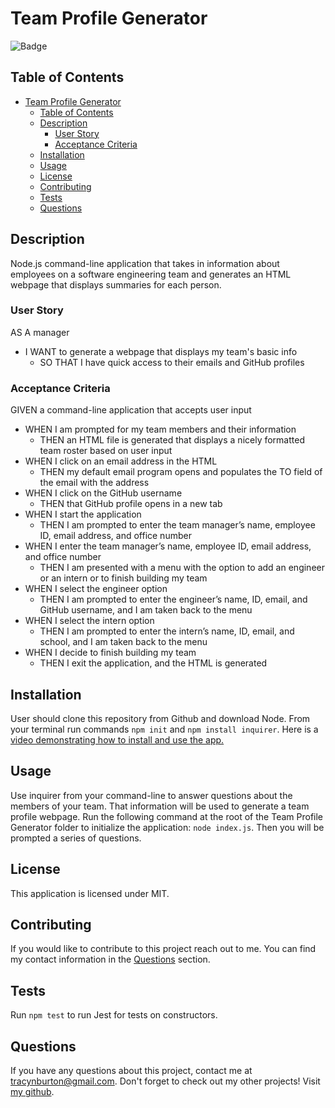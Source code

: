 # Team Profile Generator

![Badge](https://img.shields.io/badge/License-MIT-lightblue.svg)

## Table of Contents

- [Team Profile Generator](#team-profile-generator)
  - [Table of Contents](#table-of-contents)
  - [Description](#description)
    - [User Story](#user-story)
    - [Acceptance Criteria](#acceptance-criteria)
  - [Installation](#installation)
  - [Usage](#usage)
  - [License](#license)
  - [Contributing](#contributing)
  - [Tests](#tests)
  - [Questions](#questions)

## Description

Node.js command-line application that takes in information about employees on a software engineering team and generates an HTML webpage that displays summaries for each person.

### User Story

AS A manager

- I WANT to generate a webpage that displays my team's basic info
  - SO THAT I have quick access to their emails and GitHub profiles
  
### Acceptance Criteria

GIVEN a command-line application that accepts user input

- WHEN I am prompted for my team members and their information
  - THEN an HTML file is generated that displays a nicely formatted team roster based on user input
- WHEN I click on an email address in the HTML
  - THEN my default email program opens and populates the TO field of the email with the address
- WHEN I click on the GitHub username
  - THEN that GitHub profile opens in a new tab
- WHEN I start the application
  - THEN I am prompted to enter the team manager’s name, employee ID, email address, and office number
- WHEN I enter the team manager’s name, employee ID, email address, and office number
  - THEN I am presented with a menu with the option to add an engineer or an intern or to finish building my team
- WHEN I select the engineer option
  - THEN I am prompted to enter the engineer’s name, ID, email, and GitHub username, and I am taken back to the menu
- WHEN I select the intern option
  - THEN I am prompted to enter the intern’s name, ID, email, and school, and I am taken back to the menu
- WHEN I decide to finish building my team
  - THEN I exit the application, and the HTML is generated

## Installation

User should clone this repository from Github and download Node. From your terminal run commands `npm init` and `npm install inquirer`. Here is a [video demonstrating how to install and use the app.](https://watch.screencastify.com/v/j6lvUsIKGiE5r04nFVgJ)

## Usage

Use inquirer from your command-line to answer questions about the members of your team. That information will be used to generate a team profile webpage. Run the following command at the root of the Team Profile Generator folder to initialize the application:  `node index.js`. Then you will be prompted a series of questions.

## License

This application is licensed under MIT.

## Contributing

If you would like to contribute to this project reach out to me. You can find my contact information in the [Questions](#questions) section.

## Tests

Run `npm test` to run Jest for tests on constructors.

## Questions

If you have any questions about this project, contact me at tracynburton@gmail.com.
Don't forget to check out my other projects! Visit [my github](https://github.com/tracybrtn).
